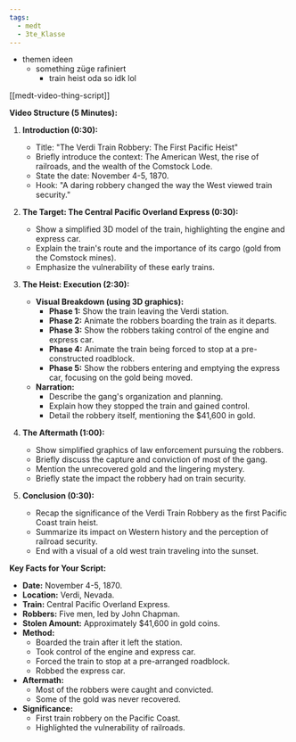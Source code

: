 ```yaml
---
tags:
  - medt
  - 3te_Klasse
---
```

- themen ideen
	- something züge rafiniert
		- train heist oda so idk lol

[[medt-video-thing-script]]

**Video Structure (5 Minutes):**

1. **Introduction (0:30):**
    
    - Title: "The Verdi Train Robbery: The First Pacific Heist"
    - Briefly introduce the context: The American West, the rise of railroads, and the wealth of the Comstock Lode.
    - State the date: November 4-5, 1870.
    - Hook: "A daring robbery changed the way the West viewed train security."
2. **The Target: The Central Pacific Overland Express (0:30):**
    
    - Show a simplified 3D model of the train, highlighting the engine and express car.
    - Explain the train's route and the importance of its cargo (gold from the Comstock mines).
    - Emphasize the vulnerability of these early trains.
3. **The Heist: Execution (2:30):**
    
    - **Visual Breakdown (using 3D graphics):**
        - **Phase 1:** Show the train leaving the Verdi station.
        - **Phase 2:** Animate the robbers boarding the train as it departs.
        - **Phase 3:** Show the robbers taking control of the engine and express car.
        - **Phase 4:** Animate the train being forced to stop at a pre-constructed roadblock.
        - **Phase 5:** Show the robbers entering and emptying the express car, focusing on the gold being moved.
    - **Narration:**
        - Describe the gang's organization and planning.
        - Explain how they stopped the train and gained control.
        - Detail the robbery itself, mentioning the $41,600 in gold.
4. **The Aftermath (1:00):**
    
    - Show simplified graphics of law enforcement pursuing the robbers.
    - Briefly discuss the capture and conviction of most of the gang.
    - Mention the unrecovered gold and the lingering mystery.
    - Briefly state the impact the robbery had on train security.
5. **Conclusion (0:30):**
    
    - Recap the significance of the Verdi Train Robbery as the first Pacific Coast train heist.
    - Summarize its impact on Western history and the perception of railroad security.
    - End with a visual of a old west train traveling into the sunset.

**Key Facts for Your Script:**

- **Date:** November 4-5, 1870.
- **Location:** Verdi, Nevada.
- **Train:** Central Pacific Overland Express.
- **Robbers:** Five men, led by John Chapman.
- **Stolen Amount:** Approximately $41,600 in gold coins.
- **Method:**
    - Boarded the train after it left the station.
    - Took control of the engine and express car.
    - Forced the train to stop at a pre-arranged roadblock.
    - Robbed the express car.
- **Aftermath:**
    - Most of the robbers were caught and convicted.
    - Some of the gold was never recovered.
- **Significance:**
    - First train robbery on the Pacific Coast.
    - Highlighted the vulnerability of railroads.